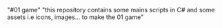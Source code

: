 "#01 game" 
"this repository contains some mains scripts in C# and some assets i.e icons, images... to make the 01 game"
